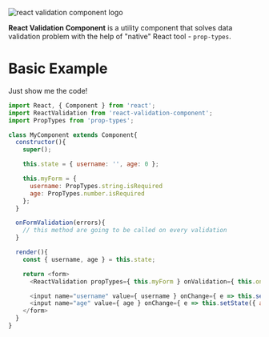 ![react validation component logo](https://raw.githubusercontent.com/dnbard/react-validation-component/master/public/logo.svg)

**React Validation Component** is a utility component that solves data validation problem with the help of "native" React tool - `prop-types`.

# Basic Example

Just show me the code!

```js
import React, { Component } from 'react';
import ReactValidation from 'react-validation-component';
import PropTypes from 'prop-types';

class MyComponent extends Component{
  constructor(){
    super();

    this.state = { username: '', age: 0 };

    this.myForm = {
      username: PropTypes.string.isRequired
      age: PropTypes.number.isRequired
    };
  }

  onFormValidation(errors){
    // this method are going to be called on every validation
  }

  render(){
    const { username, age } = this.state;

    return <form>
      <ReactValidation propTypes={ this.myForm } onValidation={ this.onFormValidation.bind(this) }>{ this.state }</ReactValidation>

      <input name="username" value={ username } onChange={ e => this.setState({ username: e.target.value }) } />
      <input name="age" value={ age } onChange={ e => this.setState({ age: e.target.value }) } />
    </form>
  }
}
```